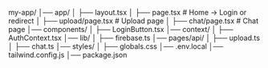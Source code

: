 my-app/
│── app/
│   ├── layout.tsx
│   ├── page.tsx          # Home → Login or redirect
│   ├── upload/page.tsx   # Upload page
│   ├── chat/page.tsx     # Chat page
│── components/
│   ├── LoginButton.tsx
│── context/
│   ├── AuthContext.tsx
│── lib/
│   ├── firebase.ts
│── pages/api/
│   ├── upload.ts
│   ├── chat.ts
│── styles/
│   ├── globals.css
│── .env.local
│── tailwind.config.js
│── package.json
